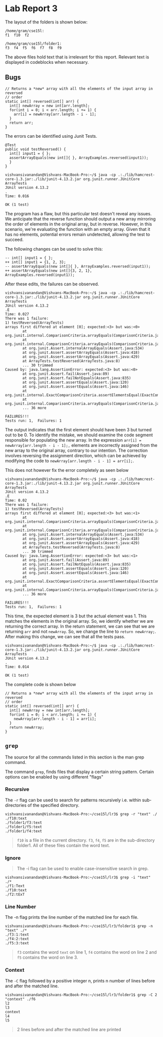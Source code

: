 # Lab Report 3

The layout of the folders is shown below:

```
/home/gram/cse15l:
f1  f10  f2

/home/gram/cse15l/folder1:
f3  f4  f5  f6  f7  f8  f9

```

The above files hold text that is irrelevant for this report. Relevant text is displayed in codeblocks when necessary.

## Bugs

```
// Returns a *new* array with all the elements of the input array in reversed
// order
static int[] reversed(int[] arr) {
  int[] newArray = new int[arr.length];
  for(int i = 0; i < arr.length; i += 1) {
    arr[i] = newArray[arr.length - i - 1];
  }
  return arr;
}

```

The errors can be identified using Junit Tests.

```
@Test
public void testReversed() {
  int[] input1 = { };
  assertArrayEquals(new int[]{ }, ArrayExamples.reversed(input1));
  }
}
```

```
vishvansivanandan@Vishvans-MacBook-Pro:~/$ java -cp .:./lib/hamcrest-core-1.3.jar:./lib/junit-4.13.2.jar org.junit.runner.JUnitCore ArrayTests
JUnit version 4.13.2
.
Time: 0.016

OK (1 test)
```

The program has a flaw, but this particular test doesn't reveal any issues. We anticipate that the reverse function should output a new array mirroring the order of elements in the original array, but in reverse. 
However, in this scenario, we're evaluating the function with an empty array. Given that it has no elements, potential errors remain undetected, allowing the test to succeed.

The following changes can be used to solve this:

```
-- int[] input1 = { };
++ int[] input1 = {1, 2, 3};
-- assertArrayEquals(new int[]{ }, ArrayExamples.reversed(input1));
++ assertArrayEquals(new int[]{3, 2, 1}, ArrayExamples.reversed(input1));
```

After these edits, the failures can be observed.

```
vishvansivanandan@Vishvans-MacBook-Pro:~/$ java -cp .:./lib/hamcrest-core-1.3.jar:./lib/junit-4.13.2.jar org.junit.runner.JUnitCore ArrayTests
JUnit version 4.13.2
.E
Time: 0.027
There was 1 failure:
1) testReversed(ArrayTests)
arrays first differed at element [0]; expected:<3> but was:<0>
        at org.junit.internal.ComparisonCriteria.arrayEquals(ComparisonCriteria.java:78)
        at org.junit.internal.ComparisonCriteria.arrayEquals(ComparisonCriteria.java:28)
        at org.junit.Assert.internalArrayEquals(Assert.java:534)
        at org.junit.Assert.assertArrayEquals(Assert.java:418)
        at org.junit.Assert.assertArrayEquals(Assert.java:429)
        at ArrayTests.testReversed(ArrayTests.java:8)
        ... 30 trimmed
Caused by: java.lang.AssertionError: expected:<3> but was:<0>
        at org.junit.Assert.fail(Assert.java:89)
        at org.junit.Assert.failNotEquals(Assert.java:835)
        at org.junit.Assert.assertEquals(Assert.java:120)
        at org.junit.Assert.assertEquals(Assert.java:146)
        at org.junit.internal.ExactComparisonCriteria.assertElementsEqual(ExactComparisonCriteria.java:8)
        at org.junit.internal.ComparisonCriteria.arrayEquals(ComparisonCriteria.java:76)
        ... 36 more

FAILURES!!!
Tests run: 1,  Failures: 1
```

The output indicates that the first element should have been 3 but turned out to be 0. To identify the mistake, we should examine the code segment responsible for populating the new array. 
In the expression `arr[i] = newArray[arr.length - i - 1];,` elements are incorrectly assigned from the new array to the original array, contrary to our intention. 
The correction involves reversing the assignment direction, which can be achieved by modifying the code to `newArray[arr.length - i - 1] = arr[i];`.

This does not however fix the error completely as seen below
```
vishvansivanandan@Vishvans-MacBook-Pro:~/$ java -cp .:./lib/hamcrest-core-1.3.jar:./lib/junit-4.13.2.jar org.junit.runner.JUnitCore ArrayTests
JUnit version 4.13.2
.E
Time: 0.02
There was 1 failure:
1) testReversed(ArrayTests)
arrays first differed at element [0]; expected:<3> but was:<1>
        at org.junit.internal.ComparisonCriteria.arrayEquals(ComparisonCriteria.java:78)
        at org.junit.internal.ComparisonCriteria.arrayEquals(ComparisonCriteria.java:28)
        at org.junit.Assert.internalArrayEquals(Assert.java:534)
        at org.junit.Assert.assertArrayEquals(Assert.java:418)
        at org.junit.Assert.assertArrayEquals(Assert.java:429)
        at ArrayTests.testReversed(ArrayTests.java:8)
        ... 30 trimmed
Caused by: java.lang.AssertionError: expected:<3> but was:<1>
        at org.junit.Assert.fail(Assert.java:89)
        at org.junit.Assert.failNotEquals(Assert.java:835)
        at org.junit.Assert.assertEquals(Assert.java:120)
        at org.junit.Assert.assertEquals(Assert.java:146)
        at org.junit.internal.ExactComparisonCriteria.assertElementsEqual(ExactComparisonCriteria.java:8)
        at org.junit.internal.ComparisonCriteria.arrayEquals(ComparisonCriteria.java:76)
        ... 36 more

FAILURES!!!
Tests run: 1,  Failures: 1
```
This time, the expected element is 3 but the actual element was 1. This matches the elements in the original array. So, we identify whether we are returning the correct array. 
In the return statement, we can see that we are returning `arr` and not `newArray`. So, we change the line to `return newArray;`. After making this change, we can see that all the tests pass.

```
vishvansivanandan@Vishvans-MacBook-Pro:~/$ java -cp .:./lib/hamcrest-core-1.3.jar:./lib/junit-4.13.2.jar org.junit.runner.JUnitCore ArrayTests
JUnit version 4.13.2
.
Time: 0.014

OK (1 test)
```

The complete code is shown below

```
// Returns a *new* array with all the elements of the input array in reversed
// order
static int[] reversed(int[] arr) {
  int[] newArray = new int[arr.length];
  for(int i = 0; i < arr.length; i += 1) {
    newArray[arr.length - i - 1] = arr[i];
  }
  return newArray;
}
```

## `grep`
The source for all the commands listed in this section is the man grep command.

The command `grep`, finds files that display a certain string pattern. Certain options can be enabled by using different "flags"

### Recursive

The `-r` flag can be used to search for patterns recursively i.e. within sub-directories of the specified directory.


```
vishvansivanandan@Vishvans-MacBook-Pro:~/cse15l/lr3$ grep -r "text" ./
./f10:text
./folder1/f3:text
./folder1/f5:text
./folder1/f4:text
```
> `f10` is a file in the current directory. `f3`, `f4`, `f5` are in the sub-directory folder1. All of these files contain the word text.


### Ignore

> The -i flag can be used to enable case-insensitive search in grep.

```
vishvansivanandan@Vishvans-MacBook-Pro:~/cse15l/lr3$ grep -i "text" ./*
./f1:Text
./f10:text
./f2:tExT
```

### Line Number
The -n flag prints the line number of the matched line for each file.

```
vishvansivanandan@Vishvans-MacBook-Pro:~/cse15l/lr3/folder1$ grep -n "text" ./*
./f3:1:text
./f4:2:text
./f5:3:text
```

> `f3` contains the word `text` on line 1, `f4` contains the word on line 2 and `f5` contains the word on line 3.

### Context

The `-C` flag followed by a positive integer n, prints n number of lines before and after the matched line.

```
vishvansivanandan@Vishvans-MacBook-Pro:~/cse15l/lr3/folder1$ grep -C 2 "context" ./f6
l2
l3
context
l4
l5
```

> 2 lines before and after the matched line are printed







